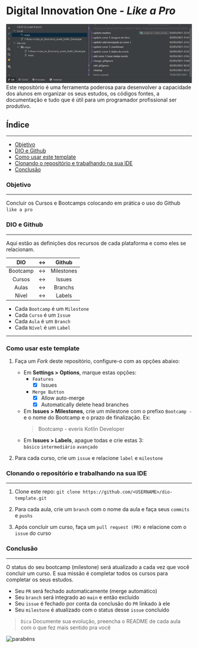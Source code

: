 # Digital Innovation One - _Like a Pro_

![commits](./assets/git-commits.png)
Este repositório é uma ferramenta poderosa para desenvolver a capacidade dos alunos em organizar os seus estudos,
os códigos fontes, a documentação e tudo que é útil para um programador profissional ser produtivo.

<!-- 
[![EdMaxi stats](https://github-readme-stats-edmaxi.vercel.app/api?username=edMaxi&hide=contribs&count_private=true&show_icons=true&title_color=0af&icon_color=fa0&text_color=ddd&bg_color=1a202c&hide_border=true&locale=pt-br&custom_title=Minhas%20Estatísticas%20no%20Github)](https://github.com/edmaxi/github-readme-stats)
[![Top Langs](https://github-readme-stats-edmaxi.vercel.app/api/top-langs/?username=edmaxi)](https://github.com/edmaxi/github-readme-stats)
-->


## Índice

---

- [Objetivo](#objetivo)
- [DIO e Github](#dio-e-github)
- [Como usar este template](#como-usar-este-template)
- [Clonando o repositório e trabalhando na sua IDE](#clonando-o-repositório-e-trabalhando-na-sua-ide)
- [Conclusão](#conclusão)

### Objetivo

---

Concluir os Cursos e Bootcamps colocando em prática o uso do Github `like a pro`

### DIO e Github

---

Aqui estão as definições dos recursos de cada plataforma e como eles se relacionam.

| DIO | <-> | Github |
| :---: | :---: | :---:|
| Bootcamp | <-> | Milestones |
| Cursos | <-> | Issues |
| Aulas | <-> | Branchs
| Nível | <-> | Labels

- Cada `Bootcamp` é um `Milestone`
- Cada `Curso` é um `Issue`
- Cada `Aula` é um `Branch`
- Cada `Nível` é um `Label`


---

### Como usar este template

1. Faça um _Fork_ deste repositório, configure-o com as opções abaixo:
    * Em **Settings > Options**, marque estas opções:
        - `Features`
            - [x] Issues
        - `Merge Button`
            - [x] Allow auto-merge
            - [x] Automatically delete head branches
    * Em **Issues > Milestones**, crie um milestone com o prefixo `Bootcamp - ` e o nome do Bootcamp
      e o prazo de finalização.
      Ex:
      >Bootcamp - everis Kotlin Developer
    * Em **Issues > Labels**, apague todas e crie estas 3:  
      `básico` `intermediário` `avançado`

1. Para cada curso, crie um `issue` e relacione `label` e `milestone`

### Clonando o repositório e trabalhando na sua IDE

---

1. Clone este repo:
   `git clone https://github.com/<USERNAME>/dio-template.git`

1. Para cada aula, crie um `branch` com o nome da aula e faça seus `commits` e `pushs`
1. Após concluir um curso, faça um `pull request (PR)` e relacione com o `issue` do curso

### Conclusão

---
O status do seu bootcamp (milestone) será atualizado a cada vez que você concluir um curso.
E sua missão é completar todos os cursos para completar os seus estudos.


- Seu `PR` será fechado automaticamente (merge automático)
- Seu `branch` será integrado ao `main` e então excluído
- Seu `issue` é fechado por conta da conclusão do `PR` linkado à ele
- Seu `milestone` é atualizado com o status desse `issue` concluído

> `Dica` Documente sua evolução, preencha o README de cada aula com o que fez mais sentido pra você

![parabéns](https://media.giphy.com/media/xT0xezQGU5xCDJuCPe/giphy.gif)
